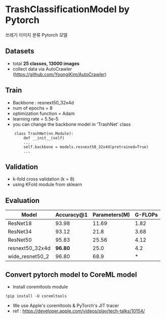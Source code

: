 # TrashClassificationModel by Pytorch

쓰레기 이미지 분류 Pytorch 모델

## Datasets
* total **25 classes, 13000 images**
* collect data via AutoCrawler (https://github.com/YoongiKim/AutoCrawler)

## Train
* Backbone : resnext50_32x4d
* num of epochs = 8
* optimization function = Adam
* learning rate = 5.5e-5
* you can change the backbone model in 'TrashNet' class
```
    class TrashNet(nn.Module):
        def __init__(self)
        ...
        self.backbone = models.resnext50_32x4d(pretrained=True)
        ...
```

## Validation
* k-fold cross validation (k = 8)
* using KFold module from sklearn


## Evaluation

|        Model         | Accuracy@1 | Parameters(M) | G-FLOPs |
|----------------------|------------|---------------|---------|
|       ResNet18       |   93.98    |      11.69    |  1.82   |
|       ResNet34       |   93.12    |      21.8     |  3.68   |
|       ResNet50       |   95.83    |      25.56    |  4.12   |
|    resnext50_32x4d   | **96.80**  |      25.0     |  4.2    |
|    wide_resnet50_2   |   96.80    |      68.9     |   *     |

## Convert pytorch model to CoreML model
* Install coremltools module
```
!pip install -U coremltools
```
* We use Apple's coremltools & PyTorch's JIT tracer
* ref : https://developer.apple.com/videos/play/tech-talks/10154/
